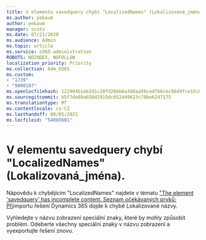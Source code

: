 ```yaml
---
title: V elementu savedquery chybí "LocalizedNames" (Lokalizovaná_jména).
ms.author: pebaum
author: pebaum
manager: scotv
ms.date: 07/21/2020
ms.audience: Admin
ms.topic: article
ms.service: o365-administration
ROBOTS: NOINDEX, NOFOLLOW
localization_priority: Priority
ms.collection: Adm_O365
ms.custom:
- "1739"
- "9000187"
ms.openlocfilehash: 122904b1eb2d1c20fd26bb6a388aa50ced766cec9649fce15c0fae7f6b322832
ms.sourcegitcommit: b5f7da89a650d2915dc652449623c78be6247175
ms.translationtype: MT
ms.contentlocale: cs-CZ
ms.lasthandoff: 08/05/2021
ms.locfileid: "54065601"
---
```

# <a name="missing-localizednames-in-element-savedquery"></a>V elementu savedquery chybí "LocalizedNames" (Lokalizovaná_jména).

Nápovědu k chybějícím "LocalizedNames" najdete v tématu ["The element 'savedquery' has incomplete content. Seznam očekávaných prvků: Při](https://support.microsoft.com/help/4463330/the-element-savedquery-has-incomplete-content-list-of-possible-element)importu řešení Dynamics 365 dojde k chybě Lokalizované názvy.

Vyhledejte v názvu zobrazení speciální znaky, které by mohly způsobit problém. Odeberte všechny speciální znaky v názvu zobrazení a vyexportujte řešení znovu.